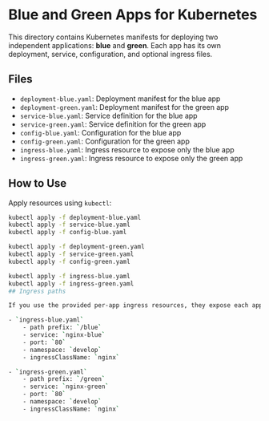 # Blue and Green Apps for Kubernetes

This directory contains Kubernetes manifests for deploying two independent applications: **blue** and **green**. Each app has its own deployment, service, configuration, and optional ingress files.

## Files

- `deployment-blue.yaml`: Deployment manifest for the blue app
- `deployment-green.yaml`: Deployment manifest for the green app
- `service-blue.yaml`: Service definition for the blue app
- `service-green.yaml`: Service definition for the green app
- `config-blue.yaml`: Configuration for the blue app
- `config-green.yaml`: Configuration for the green app
- `ingress-blue.yaml`: Ingress resource to expose only the blue app
- `ingress-green.yaml`: Ingress resource to expose only the green app

## How to Use

Apply resources using `kubectl`:

```sh
kubectl apply -f deployment-blue.yaml
kubectl apply -f service-blue.yaml
kubectl apply -f config-blue.yaml

kubectl apply -f deployment-green.yaml
kubectl apply -f service-green.yaml
kubectl apply -f config-green.yaml

kubectl apply -f ingress-blue.yaml 
kubectl apply -f ingress-green.yaml
## Ingress paths

If you use the provided per-app ingress resources, they expose each app under a path prefix on the same host (depending on your ingress controller/host configuration).

- `ingress-blue.yaml`
	- path prefix: `/blue`
	- service: `nginx-blue`
	- port: `80`
	- namespace: `develop`
	- ingressClassName: `nginx`

- `ingress-green.yaml`
	- path prefix: `/green`
	- service: `nginx-green`
	- port: `80`
	- namespace: `develop`
	- ingressClassName: `nginx`

```
